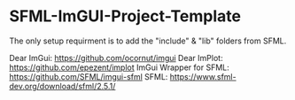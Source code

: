 # SFML-ImGUI-Project-Template

The only setup requirment is to add the "include" & "lib" folders from SFML.

Dear ImGui: https://github.com/ocornut/imgui
Dear ImPlot: https://github.com/epezent/implot
ImGui Wrapper for SFML: https://github.com/SFML/imgui-sfml
SFML: https://www.sfml-dev.org/download/sfml/2.5.1/
